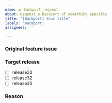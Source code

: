 ```yaml
---
name: 🔙 Backport request
about: Request a backport of something specific
title: "[Backport] Your title"
labels: 'backport'
assignees: ''

---
```


### Original feature issue

<!--- (if present): Describe the feature --->
<!--- Is there an PR number for that feature? --->

### Target release

- [ ] release33
- [ ] release32
- [ ] release30

### Reason

<!--- Describe briefly why you want to have this backported. --->

